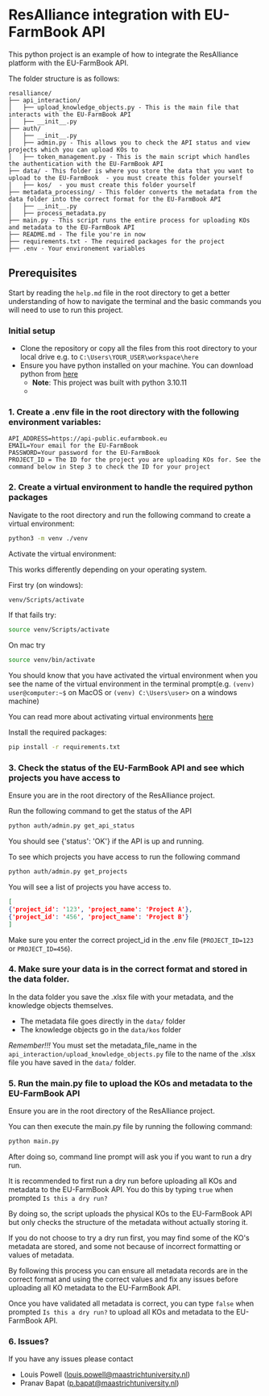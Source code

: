 # ResAlliance integration with EU-FarmBook API

This python project is an example of how to integrate the ResAlliance platform with the EU-FarmBook API. 

The folder structure is as follows:

```
resalliance/
├── api_interaction/
│   ├── upload_knowledge_objects.py - This is the main file that interacts with the EU-FarmBook API
│   ├── __init__.py
├── auth/
│   ├── __init__.py
│   ├── admin.py - This allows you to check the API status and view projects which you can upload KOs to
│   ├── token_management.py - This is the main script which handles the authentication with the EU-FarmBook API
├── data/ - This folder is where you store the data that you want to upload to the EU-FarmBook  - you must create this folder yourself
│   ├── kos/  - you must create this folder yourself
├── metadata_processing/ - This folder converts the metadata from the data folder into the correct format for the EU-FarmBook API
│   ├── __init__.py
│   ├── process_metadata.py
├── main.py - This script runs the entire process for uploading KOs and metadata to the EU-FarmBook API
├── README.md - The file you're in now
├── requirements.txt - The required packages for the project
├── .env - Your environement variables
```  


## Prerequisites

Start by reading the `help.md` file in the root directory to get a better understanding of how to navigate the terminal and the basic commands you will need to use to run this project.

### Initial setup

- Clone the repository or copy all the files from this root directory to your local drive e.g. to `C:\Users\YOUR_USER\workspace\here`
- Ensure you have python installed on your machine. You can download python from [here](https://www.python.org/downloads/) 
  - **Note**: This project was built with python 3.10.11 
  - 
### 1. Create a .env file in the root directory with the following environment variables:
```
API_ADDRESS=https://api-public.eufarmbook.eu
EMAIL=Your email for the EU-FarmBook
PASSWORD=Your password for the EU-FarmBook
PROJECT_ID = The ID for the project you are uploading KOs for. See the command below in Step 3 to check the ID for your project
```

### 2. Create a virtual environment to handle the required python packages

Navigate to the root directory and run the following command to create a virtual environment:

```bash
python3 -m venv ./venv
```

Activate the virtual environment:

This works differently depending on your operating system.

First try (on windows):
```bash 
venv/Scripts/activate
```
If that fails try:
```bash 
source venv/Scripts/activate
```
On mac try
```bash
source venv/bin/activate
```

You should know that you have activated the virtual environment when you see the name of the virtual environment in the terminal prompt(e.g. `(venv) user@computer:~$` on MacOS or `(venv) C:\Users\user>` on a windows machine)

You can read more about activating virtual environments [here](https://docs.python.org/3/library/venv.html)

Install the required packages:

```bash
pip install -r requirements.txt
```

### 3. Check the status of the EU-FarmBook API and see which projects you have access to

Ensure you are in the root directory of the ResAlliance project.

Run the following command to get the status of the API

```bash 
python auth/admin.py get_api_status
```

You should see {'status': 'OK'} if the API is up and running.

To see which projects you have access to run the following command

```bash 
python auth/admin.py get_projects
```
You will see a list of projects you have access to.

``` json
[
{'project_id': '123', 'project_name': 'Project A'}, 
{'project_id': '456', 'project_name': 'Project B'}
]
```

Make sure you enter the correct project_id in the .env file (`PROJECT_ID=123` or `PROJECT_ID=456`). 

### 4. Make sure your data is in the correct format and stored in the data folder. 

In the data folder you save the .xlsx file with your metadata, and the knowledge objects themselves.

- The metadata file goes directly in the `data/` folder
- The knowledge objects go in the `data/kos` folder

*Remember!!!* You must set the metadata_file_name in the `api_interaction/upload_knowledge_objects.py` file to the name of the
.xlsx file you have saved in the `data/` folder.

### 5. Run the main.py file to upload the KOs and metadata to the EU-FarmBook API

Ensure you are in the root directory of the ResAlliance project.

You can then execute the main.py file by running the following command:

```bash 
python main.py
```

After doing so, command line prompt will ask you if you want to run a dry run.

It is recommended to first run a dry run before uploading all KOs and metadata to the EU-FarmBook API. You do this by typing `true` when prompted `Is this a dry run?`

By doing so, the script uploads the physical KOs to the EU-FarmBook API but only checks the structure of the metadata without actually storing it.

If you do not choose to try a dry run first, you may find some of the KO's metadata are stored, and some not because of incorrect formatting or values of metadata.

By following this process you can ensure all metadata records are in the correct format and using the correct values and fix any issues before uploading all KO metadata to the EU-FarmBook API.

Once you have validated all metadata is correct, you can type `false` when prompted `Is this a dry run?` to upload all KOs and metadata to the EU-FarmBook API.



### 6. Issues?

If you have any issues please contact

- Louis Powell (louis.powell@maastrichtuniversity.nl)
- Pranav Bapat (p.bapat@maastrichtuniversity.nl)